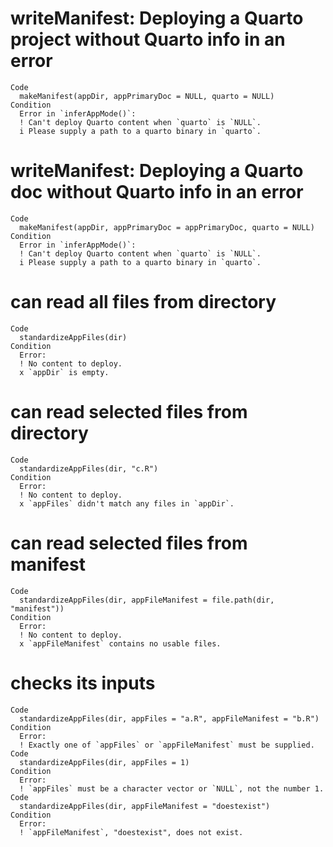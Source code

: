 # writeManifest: Deploying a Quarto project without Quarto info in an error

    Code
      makeManifest(appDir, appPrimaryDoc = NULL, quarto = NULL)
    Condition
      Error in `inferAppMode()`:
      ! Can't deploy Quarto content when `quarto` is `NULL`.
      i Please supply a path to a quarto binary in `quarto`.

# writeManifest: Deploying a Quarto doc without Quarto info in an error

    Code
      makeManifest(appDir, appPrimaryDoc = appPrimaryDoc, quarto = NULL)
    Condition
      Error in `inferAppMode()`:
      ! Can't deploy Quarto content when `quarto` is `NULL`.
      i Please supply a path to a quarto binary in `quarto`.

# can read all files from directory

    Code
      standardizeAppFiles(dir)
    Condition
      Error:
      ! No content to deploy.
      x `appDir` is empty.

# can read selected files from directory

    Code
      standardizeAppFiles(dir, "c.R")
    Condition
      Error:
      ! No content to deploy.
      x `appFiles` didn't match any files in `appDir`.

# can read selected files from manifest

    Code
      standardizeAppFiles(dir, appFileManifest = file.path(dir, "manifest"))
    Condition
      Error:
      ! No content to deploy.
      x `appFileManifest` contains no usable files.

# checks its inputs

    Code
      standardizeAppFiles(dir, appFiles = "a.R", appFileManifest = "b.R")
    Condition
      Error:
      ! Exactly one of `appFiles` or `appFileManifest` must be supplied.
    Code
      standardizeAppFiles(dir, appFiles = 1)
    Condition
      Error:
      ! `appFiles` must be a character vector or `NULL`, not the number 1.
    Code
      standardizeAppFiles(dir, appFileManifest = "doestexist")
    Condition
      Error:
      ! `appFileManifest`, "doestexist", does not exist.

